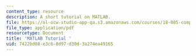 ```yaml
---
content_type: resource
description: A short tutorial on MATLAB.
file: https://ol-ocw-studio-app-qa.s3.amazonaws.com/courses/18-085-computational-science-and-engineering-i-fall-2008/7422bd08e3c68d97d30d3a274ea49165_matlab.pdf
file_type: application/pdf
resourcetype: Document
title: 'MATLAB Tutorial '
uid: 7422bd08-e3c6-8d97-d30d-3a274ea49165
---
```

